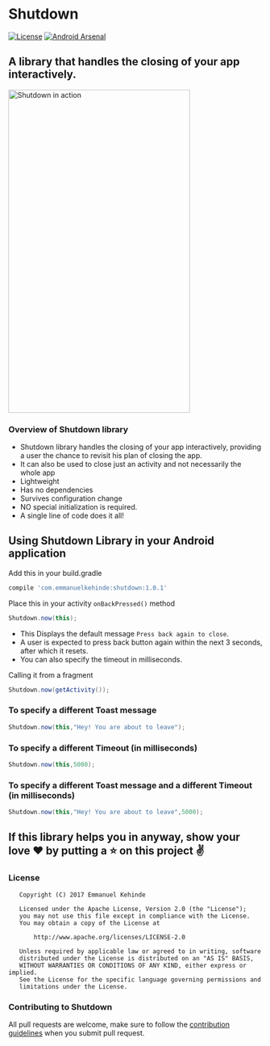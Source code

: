 # Shutdown

[![License](https://img.shields.io/badge/License-Apache%202.0-blue.svg)](https://opensource.org/licenses/Apache-2.0)
[![Android Arsenal](https://img.shields.io/badge/Android%20Arsenal-Shutdown-green.svg?style=flat)](https://android-arsenal.com/details/1/6499)

## A library that handles the closing of your app interactively.
<img src=https://raw.githubusercontent.com/emmanuelkehinde/shutdown/master/screenshots/shutdown.gif alt="Shutdown in action" width=360 height=640 />

### Overview of Shutdown library
* Shutdown library handles the closing of your app interactively, 
providing a user the chance to revisit his plan of closing the app.
* It can also be used to close just an activity and not necessarily the whole app
* Lightweight
* Has no dependencies
* Survives configuration change
* NO special initialization is required.
* A single line of code does it all!


## Using Shutdown Library in your Android application

Add this in your build.gradle
```groovy
compile 'com.emmanuelkehinde:shutdown:1.0.1'
```

Place this in your activity `onBackPressed()` method
```java
Shutdown.now(this); 
```
* This Displays the default message `Press back again to close`.
* A user is expected to press back button again within the next 3 seconds, after which it resets.
* You can also specify the timeout in milliseconds.

Calling it from a fragment
```java
Shutdown.now(getActivity());
```

### To specify a different Toast message
```java
Shutdown.now(this,"Hey! You are about to leave");
```

### To specify a different Timeout (in milliseconds)
```java
Shutdown.now(this,5000);
```

### To specify a different Toast message and a different Timeout (in milliseconds)
```java
Shutdown.now(this,"Hey! You are about to leave",5000);
```

## If this library helps you in anyway, show your love :heart: by putting a :star: on this project :v:


### License
```
   Copyright (C) 2017 Emmanuel Kehinde

   Licensed under the Apache License, Version 2.0 (the "License");
   you may not use this file except in compliance with the License.
   You may obtain a copy of the License at

       http://www.apache.org/licenses/LICENSE-2.0

   Unless required by applicable law or agreed to in writing, software
   distributed under the License is distributed on an "AS IS" BASIS,
   WITHOUT WARRANTIES OR CONDITIONS OF ANY KIND, either express or implied.
   See the License for the specific language governing permissions and
   limitations under the License.
```

### Contributing to Shutdown
All pull requests are welcome, make sure to follow the [contribution guidelines](CONTRIBUTING.md)
when you submit pull request.

